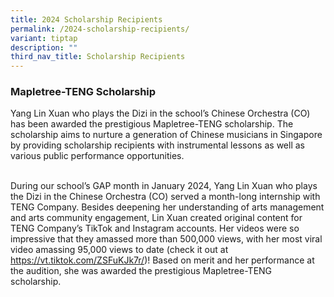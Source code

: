 ```yaml
---
title: 2024 Scholarship Recipients
permalink: /2024-scholarship-recipients/
variant: tiptap
description: ""
third_nav_title: Scholarship Recipients
---
```

<h3><strong>Mapletree-TENG Scholarship</strong></h3>
<p>Yang Lin Xuan who plays the Dizi in the school’s Chinese Orchestra (CO)
has been awarded the prestigious Mapletree-TENG scholarship. The scholarship
aims to nurture a generation of Chinese musicians in Singapore by providing
scholarship recipients with instrumental lessons as well as various public
performance opportunities.</p>
<p>&nbsp;
<br>During our school’s GAP month in January 2024, Yang Lin Xuan who plays
the Dizi in the Chinese Orchestra (CO) served a month-long internship with
TENG Company. Besides deepening her understanding of arts management and
arts community engagement, Lin Xuan created original content for TENG Company’s
TikTok and Instagram accounts. Her videos were so impressive that they
amassed more than 500,000 views, with her most viral video amassing 95,000
views to date (check it out at <a href="https://vt.tiktok.com/ZSFuKJk7r/" rel="noopener noreferrer nofollow" target="_blank">https://vt.tiktok.com/ZSFuKJk7r/</a>)!
Based on merit and her performance at the audition, she was awarded the
prestigious Mapletree-TENG scholarship.&nbsp;&nbsp;&nbsp;&nbsp;</p>